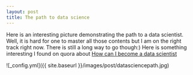 ```yaml
---
layout: post
title: The path to data science
---
```


Here is an interesting picture demonstrating the path to a data scientist.
Well, it is hard for one to master all those contents but I am on the right track right now. There is still a long way to go though:) Here is something interesting I found on quora about [How can I become a data scientist](https://www.quora.com/How-can-I-become-a-data-scientist-1/answers/4451343)


![_config.yml]({{ site.baseurl }}/images/post/datasciencepath.jpg)
